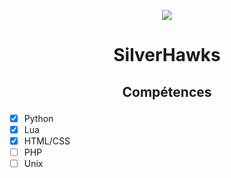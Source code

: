 <p align="center"> <img src="https://cdn.discordapp.com/avatars/768432966941540424/7f6f48965689c799d562c1ae6d06feff.png?size=512" /> </p>

<h1>
<p align="center">SilverHawks</p>
</h1>

<h2>
<p align="center">Compétences</p>
</h2>

- [X] Python
- [X] Lua
- [X] HTML/CSS
- [ ] PHP
- [ ] Unix
